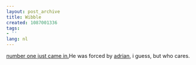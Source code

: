 ```yaml
---
layout: post_archive
title: Wibble
created: 1087001336
tags:
- ''
lang: nl
---
```

[number one just came in.](http://drupal.org/user/view/9751)He was forced by [adrian](http://drupal.org/user/view/1517), i guess, but who cares.
